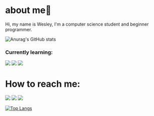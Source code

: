 # about me👋

Hi, my name is Wesley, I'm a computer science student and beginner programmer.

![Anurag's GitHub stats](https://github-readme-stats.vercel.app/api?username=aaquinowesley&show_icons=true&theme=vue-dark)

### Currently learning:
<img src= "https://img.shields.io/badge/Python-3776AB?style=for-the-badge&logo=python&logoColor=white">
<img src= "https://img.shields.io/badge/JavaScript-323330?style=for-the-badge&logo=javascript&logoColor=F7DF1E">
<img src="https://img.shields.io/badge/PHP-777BB4?style=for-the-badge&logo=php&logoColor=white">

# How to reach me:
[<img src = "https://img.shields.io/badge/instagram-%23E4405F.svg?&style=for-the-badge&logo=instagram&logoColor=white">](https://www.instagram.com/aaquinowesley/) 
[<img src="https://img.shields.io/badge/medium-%2312100E.svg?&style=for-the-badge&logo=medium&logoColor=white" />](https://medium.com/@aaquinowesley)  [<img src="https://img.shields.io/badge/linkedin-%230077B5.svg?&style=for-the-badge&logo=linkedin&logoColor=white" />](https://www.linkedin.com/in/wesleyaquino/)

[![Top Langs](https://github-readme-stats.vercel.app/api/top-langs/?username=aaquinowesley&layout=compact)](https://github.com/anuraghazra/github-readme-stats)

